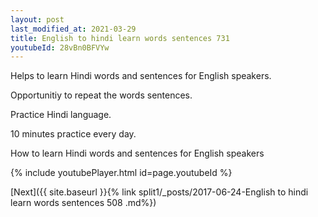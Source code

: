 ```yaml
---
layout: post
last_modified_at: 2021-03-29
title: English to hindi learn words sentences 731 
youtubeId: 28vBn0BFVYw
---
```

 
 
Helps to learn Hindi words and sentences for English speakers.

Opportunitiy to repeat the words sentences. 

Practice Hindi language. 
 
10 minutes practice every day. 
 
How to learn Hindi words and sentences for English speakers 
 
{% include youtubePlayer.html id=page.youtubeId %}
 
 
[Next]({{ site.baseurl }}{% link  split1/_posts/2017-06-24-English to hindi learn words sentences 508 .md%})
 
